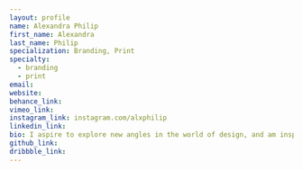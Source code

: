 ```yaml
---
layout: profile
name: Alexandra Philip
first_name: Alexandra
last_name: Philip
specialization: Branding, Print
specialty:
  - branding
  - print
email:
website:
behance_link:
vimeo_link:
instagram_link: instagram.com/alxphilip
linkedin_link:
bio: I aspire to explore new angles in the world of design, and am inspired by the directions they lead.
github_link:
dribbble_link:
---
```


